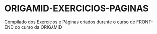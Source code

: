 # ORIGAMID-EXERCICIOS-PAGINAS
Compilado dos Exercícios e Páginas criados durante o curso de FRONT-END do curso da ORIGAMID
